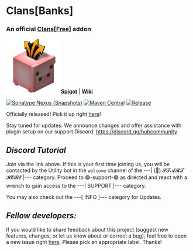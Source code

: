 # Clans\[Banks]
### An official [Clans\[Free\]](https://github.com/Hempfest/Clans) addon
[![banks-banner](banks.png)**Spigot**](https://www.spigotmc.org/resources/clans-banks-addon-for-clans-free.87018/)
|
[**Wiki**](https://github.com/ms5984/ClansBanks/wiki)

[![Sonatype Nexus (Snapshots)](https://img.shields.io/nexus/s/com.github.ms5984.clans/clansbanks?server=https%3A%2F%2Foss.sonatype.org)](https://oss.sonatype.org/#nexus-search;gav~com.github.ms5984.clans~~~~)
[![Maven Central](https://img.shields.io/maven-central/v/com.github.ms5984.clans/clansbanks)](https://oss.sonatype.org/#nexus-search;gav~com.github.ms5984.clans~~~~)
[![Release](https://jitpack.io/v/ms5984/ClansBanks.svg)](https://jitpack.io/#ms5984/ClansBanks)

Officially released!
Pick it up right [here](https://github.com/ms5984/ClansBanks/releases)!

Stay tuned for updates. We announce changes and offer assistance
with plugin setup on our support Discord: https://discord.gg/hubcommunity

_Discord Tutorial_
-
Join via the link above. If this is your first time joining us, you will be
contacted by the Utility bot in the `welcome` channel of the 
---\| (📢) 𝓢𝓣𝓐𝓡𝓣 𝓗𝓔𝓡𝓔 \|--- category. Proceed to 🟢-support-🟢 as directed and
react with a wrench to gain access to the ---\| SUPPORT \|--- category.

You may also check out the ---\[ INFO ]--- category for Updates.

_Fellow developers:_
-
If you would like to share feedback about this project (suggest new
features, changes, or let us know about or correct a bug), feel free to open
a new issue right [here](https://github.com/ms5984/ClansBanks/issues/new).
Please pick an appropriate label. Thanks!
